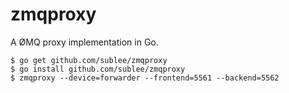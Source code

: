 zmqproxy
========

A ØMQ proxy implementation in Go.

    $ go get github.com/sublee/zmqproxy
    $ go install github.com/sublee/zmqproxy
    $ zmqproxy --device=forwarder --frontend=5561 --backend=5562
